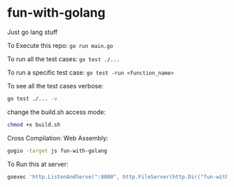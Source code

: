 # fun-with-golang
Just go lang stuff

To Execute this repo:
`go run main.go`

To run all the test cases:
`go test ./...`

To run a specific test case:
`go test -run <function_name>`

To see all the test cases verbose:
```sh
go test ./... -v
```

change the build.sh access mode:
``` sh
chmod +x build.sh
 ```

Cross Compilation:
Web Assembly: 
``` sh
gogio -target js fun-with-golang
```
To Run this at server: 
```sh
goexec 'http.ListenAndServe(":8080", http.FileServer(http.Dir("fun-with-golang")))'
```
